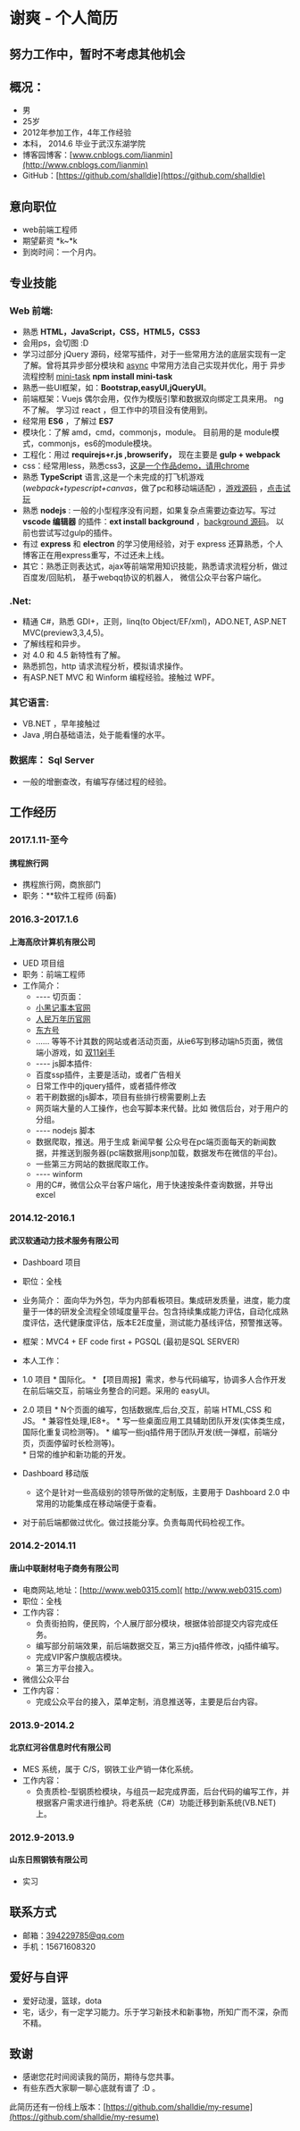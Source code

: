 # 谢爽 - 个人简历

## **努力工作中，暂时不考虑其他机会**

## 概况：
- 男
- 25岁
- 2012年参加工作，4年工作经验
- 本科， 2014.6 毕业于武汉东湖学院
- 博客园博客：[www.cnblogs.com/lianmin](http://www.cnblogs.com/lianmin)
- GitHub：[https://github.com/shalldie](https://github.com/shalldie)

## 意向职位
- web前端工程师
- 期望薪资 *k~*k
- 到岗时间：一个月内。

## 专业技能

### Web 前端:
- 熟悉 **HTML，JavaScript，CSS，HTML5，CSS3**
- 会用ps，会切图 :D
- 学习过部分 jQuery 源码，经常写插件，对于一些常用方法的底层实现有一定了解。曾将其异步部分模块和 [async](https://github.com/caolan/async) 中常用方法自己实现并优化，用于 异步流程控制 [mini-task](https://github.com/shalldie/mini-task)  **npm install mini-task**
- 熟悉一些UI框架，如：**Bootstrap,easyUI,jQueryUI**。
- 前端框架：Vuejs 偶尔会用，仅作为模版引擎和数据双向绑定工具来用。 ng不了解。 学习过 react ，但工作中的项目没有使用到。
- 经常用 **ES6** ，了解过 **ES7**
- 模块化：了解 amd，cmd，commonjs，module。 目前用的是 module模式，commonjs，es6的module模块。
- 工程化：用过 **requirejs+r.js ,browserify，** 现在主要是 **gulp + webpack**
- css：经常用less，熟悉css3，[这是一个作品demo，请用chrome](https://shalldie.github.io/demos/bud-css3/index.html)
- 熟悉 **TypeScript** 语言,这是一个未完成的打飞机游戏(*webpack+typescript+canvas*，做了pc和移动端适配) ，[游戏源码](https://github.com/shalldie/hit-plane) ，[点击试玩](https://shalldie.github.io/demos/hit-plane/index.html)
- 熟悉 **nodejs** : 一般的小型程序没有问题，如果复杂点需要边查边写。写过 **vscode 编辑器** 的插件：**ext install background** ，[background 源码](https://github.com/shalldie/vscode-background)。 以前也尝试写过gulp的插件。
- 有过 **express** 和 **electron** 的学习使用经验，对于 express 还算熟悉，个人博客正在用express重写，不过还未上线。
- 其它：熟悉正则表达式，ajax等前端常用知识技能，熟悉请求流程分析，做过 百度发/回贴机， 基于webqq协议的机器人， 微信公众平台客户端化。

### .Net:
- 精通 C#，熟悉 GDI+，正则，linq(to Object/EF/xml)，ADO.NET,
ASP.NET MVC(preview3,3,4,5)。
- 了解线程和异步。
- 对 4.0 和 4.5 新特性有了解。
- 熟悉抓包，http 请求流程分析，模拟请求操作。
- 有ASP.NET MVC 和 Winform 编程经验。接触过 WPF。

### 其它语言:
- VB.NET ，早年接触过
- Java ,明白基础语法，处于能看懂的水平。

### 数据库： Sql Server
- 一般的增删查改，有编写存储过程的经验。

## 工作经历
### 2017.1.11-至今
#### 携程旅行网
- 携程旅行网，商旅部门
- 职务：**软件工程师 (码畜)

### 2016.3-2017.1.6
#### 上海高欣计算机有限公司
- UED 项目组
- 职务：前端工程师
- 工作简介：
    * ---- 切页面：
    * [小黑记事本官网](http://heinote.7654.com/)
    * [人民万年历官网](http://www.rmrili.com/)
    * [东方号](http://mp.eastday.com/)
    * ...... 等等不计其数的网站或者活动页面，从ie6写到移动端h5页面，微信端小游戏，如 [双11剁手](http://gxjifen.dftoutiao.com/gx-ued-jser/xieshuang/code2/duoshou/app/index.html)
    * ---- js脚本插件:
    * 百度ssp插件，主要是活动，或者广告相关
    * 日常工作中的jquery插件，或者插件修改
    * 若干刷数据的js脚本，项目有些排行榜需要刷上去
    * 网页端大量的人工操作，也会写脚本来代替。比如 微信后台，对于用户的分组。
    * ---- nodejs 脚本
    * 数据爬取，推送。用于生成 新闻早餐 公众号在pc端页面每天的新闻数据，并推送到服务器(pc端数据用jsonp加载，数据发布在微信的平台)。
    * 一些第三方网站的数据爬取工作。
    * ---- winform
    * 用的C#，微信公众平台客户端化，用于快速按条件查询数据，并导出excel


### 2014.12-2016.1 
#### 武汉软通动力技术服务有限公司
- Dashboard 项目
- 职位：全栈
- 业务简介： 面向华为外包，华为内部看板项目。集成研发质量，进度，能力度量于一体的研发全流程全领域度量平台。包含持续集成能力评估，自动化成熟度评估，迭代健康度评估，版本E2E度量，测试能力基线评估，预警推送等。
- 框架：MVC4 + EF code first + PGSQL (最初是SQL SERVER)
- 本人工作：

- 1.0 项目
      * 国际化。
      * 【项目周报】需求，参与代码编写，协调多人合作开发在前后端交互，前端业务整合的问题。采用的 easyUI。
- 2.0 项目
      * N个页面的编写，包括数据库,后台,交互，前端 HTML,CSS 和 JS。
      * 兼容性处理,IE8+。
      * 写一些桌面应用工具辅助团队开发(实体类生成，国际化重复词检测等)。
      * 编写一些jq插件用于团队开发(统一弹框，前端分页，页面停留时长检测等)。      
      * 日常的维护和新功能的开发。
- Dashboard 移动版
     * 这个是针对一些高级别的领导所做的定制版，主要用于 Dashboard 2.0 中常用的功能集成在移动端便于查看。


- 对于前后端都做过优化。做过技能分享。负责每周代码检视工作。

### 2014.2-2014.11 
#### 唐山中联耐材电子商务有限公司
- 电商网站,地址：[http://www.web0315.com]( http://www.web0315.com)
- 职位：全栈
- 工作内容：
     * 负责街拍购，便民购，个人展厅部分模块，根据体验部提交内容完成任务。
     * 编写部分前端效果，前后端数据交互，第三方jq插件修改，jq插件编写。
     * 完成VIP客户旗舰店模块。
     * 第三方平台接入。
- 微信公众平台
- 工作内容：
     * 完成公众平台的接入，菜单定制，消息推送等，主要是后台内容。
    
### 2013.9-2014.2
#### 北京红河谷信息时代有限公司
- MES 系统，属于 C/S，钢铁工业产销一体化系统。
- 工作内容：
     * 负责质检-型钢质检模块，与组员一起完成界面，后台代码的编写工作，并根据客户需求进行维护。将老系统（C#）功能迁移到新系统(VB.NET)上。
     
### 2012.9-2013.9
#### 山东日照钢铁有限公司
- 实习
 
## 联系方式
- 邮箱：394229785@qq.com
- 手机：15671608320

## 爱好与自评
 * 爱好动漫，篮球，dota
 * 宅，话少，有一定学习能力。乐于学习新技术和新事物，所知广而不深，杂而不精。

## 致谢
* 感谢您花时间阅读我的简历，期待与您共事。
* 有些东西大家聊一聊心底就有谱了 :D 。

此简历还有一份线上版本：[https://github.com/shalldie/my-resume](https://github.com/shalldie/my-resume)
